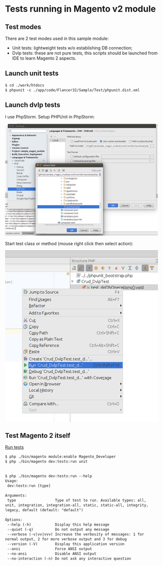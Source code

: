 # Tests running in Magento v2 module

## Test modes

There are 2 test modes used in this sample module:
* Unit tests: lightweight tests w/o establishing DB connection;
* Dvlp tests: these are not pure tests, this scripts should be launched from IDE to learn Magento 2 aspects.


## Launch unit tests

    $ cd ./work/htdocs 
    $ phpunit -c ./app/code/Flancer32/Sample/Test/phpunit.dist.xml


## Launch dvlp tests

I use PhpStorm. Setup PHPUnit in PhpStorm:

![tests_run_ide_settings_phpunit](./img/tests_run_ide_settings_phpunit.png)

Start test class or method (mouse right click then select action):

![tests_run_ide_run_method](./img/tests_run_ide_run_method.png)




## Test Magento 2 itself

[Run tests](http://devdocs.magento.com/guides/v2.0/config-guide/cli/config-cli-subcommands-test.html)

    $ php ./bin/magento module:enable Magento_Developer
    $ php ./bin/magento dev:tests:run unit
    
    
    $ php ./bin/magento dev:tests:run --help
    Usage:
     dev:tests:run [type]
    
    Arguments:
     type                  Type of test to run. Available types: all, unit, integration, integration-all, static, static-all, integrity, legacy, default (default: "default")
    
    Options:
     --help (-h)           Display this help message
     --quiet (-q)          Do not output any message
     --verbose (-v|vv|vvv) Increase the verbosity of messages: 1 for normal output, 2 for more verbose output and 3 for debug
     --version (-V)        Display this application version
     --ansi                Force ANSI output
     --no-ansi             Disable ANSI output
     --no-interaction (-n) Do not ask any interactive question
